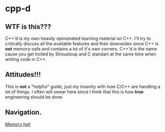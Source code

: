 # cpp-d

## WTF is this???
C++'d is my own heavily opinionated learning material on C++. I'll try to critically discuss all the available features and their downsides since C++ is **not** memory-safe and contains a lot of it's own corners. C++'d is the name cause you get trolled by Stroustoup and C standart at the same time when writing code in C++.

## Attitudes!!!
This is **not** a "helpful" guide, just my insanity with how C/C++ are handling a lot of things. I often will swear here since I think that this is how **true** engineering should be done.

## Navigation.
[Memory hell](docs/memory-hell.md)




